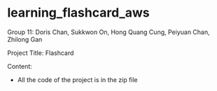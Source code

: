# learning_flashcard_aws
Group 11:
Doris Chan, Sukkwon On, Hong Quang Cung, Peiyuan Chan, Zhilong Gan

Project Title: Flashcard

Content:
- All the code of the project is in the zip file
